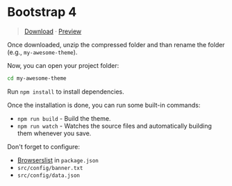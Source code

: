 # Bootstrap 4

> [Download](https://github.com/bloggerpack/bloggerpack/releases/download/v1.0.0-beta.5/bootstrap4-1.0.0-beta.5.zip) · [Preview](https://bp-bootstrap4.blogspot.com/)

Once downloaded, unzip the compressed folder and than rename the folder (e.g., `my-awesome-theme`).

Now, you can open your project folder:

```bash
cd my-awesome-theme
```

Run `npm install` to install dependencies.

Once the installation is done, you can run some built-in commands:

- `npm run build` - Build the theme.
- `npm run watch` - Watches the source files and automatically building them whenever you save.

Don't forget to configure:

- [Browserslist](https://github.com/browserslist/browserslist) in `package.json`
- `src/config/banner.txt`
- `src/config/data.json`
